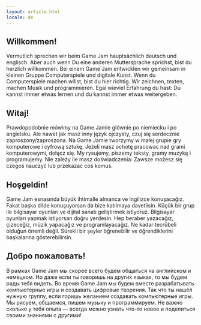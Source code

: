 ```yaml
---
layout: article.html
locale: de
---
```


## Willkommen!
Vermutlich sprechen wir beim Game Jam hauptsächlich deutsch und englisch.
Aber auch wenn Du eine anderen Muttersprache sprichst, bist du herzlich
willkommen. Bei einem Game Jam entwicklen wir gemeinsam in kleinen Gruppe
Computerspiele und digitale Kunst. Wenn du Computerspiele machen willst, bist du hier richtig.
Wir zeichnen, texten, machen Musik und programmieren. Egal wieviel Erfahrung du
hast: Du kannst immer etwas lernen und du kannst immer etwas weitergeben.

## Witaj!
Prawdopodobnie mówimy na Game Jamie glównie po niemiecku i po angielsku.
Ale nawet jak masz inny język ojczysty, czuj się serdecznie zaproszony/zaproszona.
Na Game Jamie tworzymy w małej grupie gry komputerowe i cyfrową sztukę.
Jeżeli masz ochotę pracowac nad grami komputerowymi, dołącz się.
My rysujemy, piszemy teksty, gramy muzykę i programujemy.
Nie zależy ile masz doświadczenia: Zawsze możesz się czegoś nauczyć lub przekazać coś komuś.

## Hoşgeldin!
Game Jam esnasında büyük ihtimalle almanca ve ingilizce konuşacağız.
Fakat başka dilde konuşuyorsan da bize katılmaya davetlisin.
Küçük bir grup ile bilgisayar oyunları ve dijital sanatı geliştirmek istiyoruz.
Bilgisayar oyunları yapmak istiyorsan doğru yerdesin.
Hep beraber yazacağız, çizeceğiz, müzik yapacağız ve programlayacağız.
Ne kadar tecrübeli olduğun önemli değil.
Sürekli bir şeyler öğrenebilir ve öğrendiklerini başkalarına gösterebilirsin.

## Добро пожаловать!
В рамках Game Jam мы скорее всего будем общаться на английском и немецком.
Но даже если ты говоришь на других языках, то мы будем рады тебя видеть.
Во время Game Jam мы будем вместе разрабатывать компьютерные игры и создавать цифровые творения.
Так что ты нашёл нужную группу, если горишь желанием создавать компьютерные игры.
Мы рисуем, общаемся, пишем музыку и программируем.
Не важно сколько у тебя опыта — всегда можно узнать что-то новое и поделиться своими знаниями с  другими!

